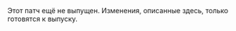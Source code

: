 <aside info>
    Этот патч ещё не выпущен. Изменения, описанные здесь, только готовятся к выпуску.
</aside>
